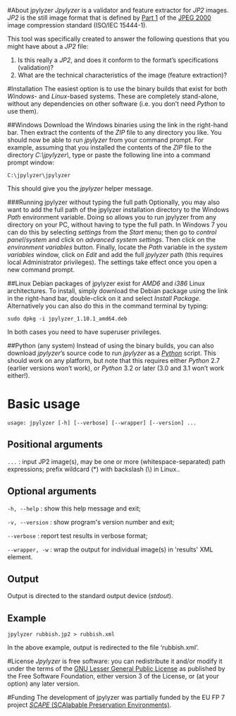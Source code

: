 #About jpylyzer
*Jpylyzer* is a validator and feature extractor for *JP2* images. *JP2* is the still image format that is defined by [Part 1](http://www.jpeg.org/public/15444-1annexi.pdf) of the [JPEG 2000](http://www.jpeg.org/jpeg2000/) image compression standard (ISO/IEC 15444-1).

This tool was specifically created to answer the following questions that you might have about a *JP2* file:

1. Is this really a *JP2*, and does it conform to the format&#8217;s specifications (validation)?
2. What are the technical characteristics of the image (feature extraction)?

#Installation
The easiest option is to use the binary builds that exist for both *Windows*- and *Linux*-based systems. These are completely stand-alone, without any dependencies on other software (i.e. you don&#8217;t need *Python* to use them). 

##Windows
Download the Windows binaries using the link in the right-hand bar. Then extract the contents of the *ZIP* file to any directory you like. You should now be able to run *jpylyzer* from your command prompt. For example, assuming that you installed the contents  of the *ZIP* file to the directory *C:\jpylyzer\\*, type or paste the following line into a command prompt window:

    C:\jpylyzer\jpylyzer

This should give you the *jpylyzer* helper message.

###Running jpylyzer without typing the full path
Optionally, you may also want to add the full path of the jpylyzer installation directory to the Windows *Path* environment variable. Doing so allows you to run jpylyzer from any directory on your PC, without having to type the full path. In Windows 7 you can do this by selecting *settings* from the *Start* menu; then go to *control panel*/*system* and click on  *advanced system settings*. Then click on the *environment variables* button. Finally, locate the *Path* variable in the *system variables* window, click on *Edit* and add the full *jpylyzer* path (this requires local Administrator privileges). The settings take effect once you open a new command prompt.

##Linux
Debian packages of jpylyzer exist for *AMD6* and *i386* Linux architectures. To install, simply download the Debian package using the link in the right-hand bar, double-click on it and select *Install Package*. Alternatively you can also do this in the command terminal by typing:

    sudo dpkg -i jpylyzer_1.10.1_amd64.deb

In both cases you need to have superuser privileges.

##Python (any system)
Instead of using the binary builds, you can also download *jpylyzer*&#8217;s source code to run *jpylyzer* as a [*Python*](http://www.python.org/) script. This should work on any platform, but note that this requires either *Python* 2.7 (earlier versions won&#8217;t work), or *Python* 3.2 or later (3.0 and 3.1 won&#8217;t work either!).

# Basic usage
    usage: jpylyzer [-h] [--verbose] [--wrapper] [--version] ...

## Positional arguments

`...` : input JP2 image(s), may be one or more (whitespace-separated) path expressions; prefix wildcard (\*) with backslash (\\) in Linux..

## Optional arguments

`-h, --help` : show this help message and exit;

`-v, --version` : show program's version number and exit;

`--verbose` : report test results in verbose format;

`--wrapper, -w` : wrap the output for individual image(s) in 'results' XML element.

## Output 
Output is directed to the standard output device (*stdout*).

## Example

    jpylyzer rubbish.jp2 > rubbish.xml

In the above example, output is redirected to the file &#8216;rubbish.xml&#8217;.

#License
*Jpylyzer* is free software: you can redistribute it and/or modify
it under the terms of the [GNU Lesser General Public License](https://www.gnu.org/licenses/lgpl.html) as published by the Free Software Foundation, either version 3 of the License, or
(at your option) any later version.

#Funding
The development of jpylyzer was partially funded by the EU FP 7 project [*SCAPE* (SCAlabable Preservation Environments)](http://www.scape-project.eu/).
